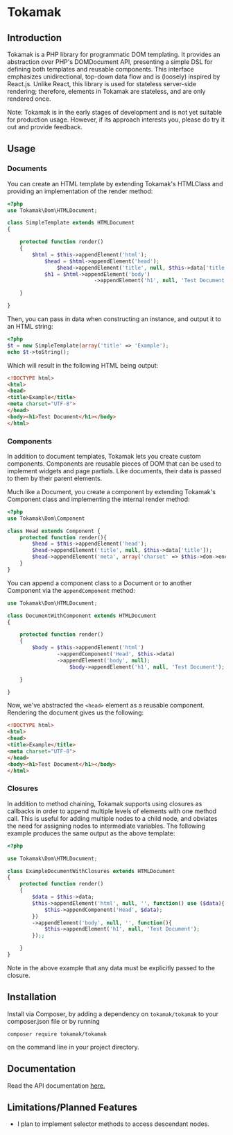 # Tokamak

## Introduction

Tokamak is a PHP library for programmatic DOM templating. It provides an abstraction over PHP's DOMDocument API, presenting a simple DSL for defining both templates and reusable components. This interface emphasizes unidirectional, top-down data flow and is (loosely) inspired by React.js. Unlike React, this library is used for stateless server-side rendering; therefore, elements in Tokamak are stateless, and are only rendered once.

Note: Tokamak is in the early stages of development and is not yet suitable for production usage. However, if its approach interests you, please do try it out and provide feedback.

## Usage

### Documents
You can create an HTML template by extending Tokamak's HTMLClass and providing an implementation of the render method:

```PHP
<?php
use Tokamak\Dom\HTMLDocument;

class SimpleTemplate extends HTMLDocument
{

	protected function render()
	{
		$html = $this->appendElement('html');
	        $head = $html->appendElement('head');
				$head->appendElement('title', null, $this->data['title']); // data passed in via constructor
			$h1 = $html->appendElement('body')
                            ->appendElement('h1', null, 'Test Document'); // supports method chaining

	}

}
```

Then, you can pass in data when constructing an instance, and output it to an HTML string:

```PHP
<?php
$t = new SimpleTemplate(array('title' => 'Example');
echo $t->toString();
```

Which will result in the following HTML being output:

```HTML
<!DOCTYPE html>
<html>
<head>
<title>Example</title>
<meta charset="UTF-8">
</head>
<body><h1>Test Document</h1></body>
</html>
```

### Components

In addition to document templates, Tokamak lets you create custom components. Components are reusable pieces of
DOM that can be used to implement widgets and page partials. Like documents, their data is passed to them by
their parent elements.

Much like a Document, you create a component by extending Tokamak's Component class and implementing the internal render method:

```PHP
<?php
use Tokamak\Dom\Component

class Head extends Component {
	protected function render(){
		$head = $this->appendElement('head');
		$head->appendElement('title', null, $this->data['title']);
		$head->appendElement('meta', array('charset' => $this->dom->encoding));
	}
}
```

You can append a component class to a Document or to another Component via the `appendComponent` method:

```PHP
use Tokamak\Dom\HTMLDocument;

class DocumentWithComponent extends HTMLDocument
{

	protected function render()
	{
		$body = $this->appendElement('html')
			    ->appendComponent('Head', $this->data)
				->appendElement('body', null);
					$body->appendElement('h1', null, 'Test Document');

	}

}
```

Now, we've abstracted the `<head>` element as a reusable component. Rendering the document gives us the following:
 
```HTML
<!DOCTYPE html>
<html>
<head>
<title>Example</title>
<meta charset="UTF-8">
</head>
<body><h1>Test Document</h1></body>
</html>
```

### Closures

In addition to method chaining, Tokamak supports using closures as callbacks in order to append multiple levels of elements with one method call. This is useful for adding multiple nodes to a child node, and obviates the need for assigning nodes to intermediate variables. The following example produces the same output as the above template:

```PHP
<?php

use Tokamak\Dom\HTMLDocument;

class ExampleDocumentWithClosures extends HTMLDocument
{
	protected function render()
	{
		$data = $this->data;
		$this->appendElement('html', null, '', function() use ($data){
			$this->appendComponent('Head', $data);
		})
		->appendElement('body', null, '', function(){
			$this->appendElement('h1', null, 'Test Document');
		});;

	}
}
```

Note in the above example that any data must be explicitly passed to the closure.

## Installation

Install via Composer, by adding a dependency on `tokamak/tokamak` to your composer.json file or by running

```
composer require tokamak/tokamak
```

on the command line in your project directory.

## Documentation

Read the API documentation [here.](http://bthecohen.github.io/tokamak/documentation/api/)

## Limitations/Planned Features

* I plan to implement selector methods to access descendant nodes.
